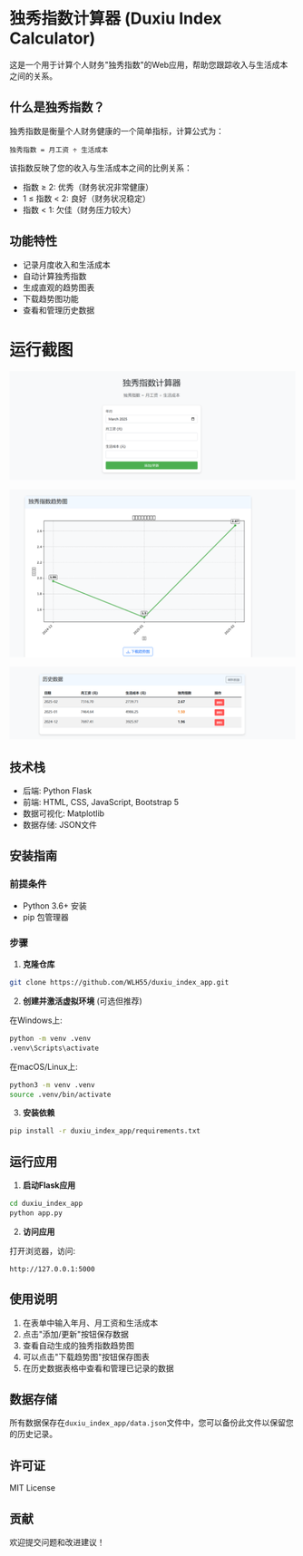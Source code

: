 # 独秀指数计算器 (Duxiu Index Calculator)

这是一个用于计算个人财务"独秀指数"的Web应用，帮助您跟踪收入与生活成本之间的关系。

## 什么是独秀指数？

独秀指数是衡量个人财务健康的一个简单指标，计算公式为：

```
独秀指数 = 月工资 ÷ 生活成本
```

该指数反映了您的收入与生活成本之间的比例关系：
- 指数 ≥ 2: 优秀（财务状况非常健康）
- 1 ≤ 指数 < 2: 良好（财务状况稳定）
- 指数 < 1: 欠佳（财务压力较大）

## 功能特性

- 记录月度收入和生活成本
- 自动计算独秀指数
- 生成直观的趋势图表
- 下载趋势图功能
- 查看和管理历史数据

# 运行截图

![image-20250313145330319](README.assets/image-20250313145330319.png)



![image-20250313145401866](README.assets/image-20250313145401866.png)



![image-20250313145417320](README.assets/image-20250313145417320.png)

## 技术栈

- 后端: Python Flask
- 前端: HTML, CSS, JavaScript, Bootstrap 5
- 数据可视化: Matplotlib
- 数据存储: JSON文件

## 安装指南

### 前提条件

- Python 3.6+ 安装
- pip 包管理器

### 步骤

1. **克隆仓库**

```bash
git clone https://github.com/WLH55/duxiu_index_app.git
```

2. **创建并激活虚拟环境** (可选但推荐)

在Windows上:
```bash
python -m venv .venv
.venv\Scripts\activate
```

在macOS/Linux上:
```bash
python3 -m venv .venv
source .venv/bin/activate
```

3. **安装依赖**

```bash
pip install -r duxiu_index_app/requirements.txt
```

## 运行应用

1. **启动Flask应用**

```bash
cd duxiu_index_app
python app.py
```

2. **访问应用**

打开浏览器，访问:
```
http://127.0.0.1:5000
```

## 使用说明

1. 在表单中输入年月、月工资和生活成本
2. 点击"添加/更新"按钮保存数据
3. 查看自动生成的独秀指数趋势图
4. 可以点击"下载趋势图"按钮保存图表
5. 在历史数据表格中查看和管理已记录的数据

## 数据存储

所有数据保存在`duxiu_index_app/data.json`文件中，您可以备份此文件以保留您的历史记录。

## 许可证

MIT License

## 贡献

欢迎提交问题和改进建议！
